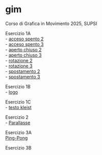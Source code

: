 # gim
Corso di Grafica in Movimento 2025, SUPSI 

Esercizio 1A  
	- [acceso spento 2](https://tuana-aktas.github.io/gim/esercizio_1A/acceso_spento_2.html)  
	- [acceso spento 3](https://tuana-aktas.github.io/gim/esercizio_1A/acceso_spento_3.html)   
	- [aperto chiuso 2](https://tuana-aktas.github.io/gim/esercizio_1A/aperto_chiuso_2.html)   
	- [aperto chiuso 3](https://tuana-aktas.github.io/gim/esercizio_1A/aperto_chiuso_3.html)   
	- [rotazione 2](https://tuana-aktas.github.io/gim/esercizio_1A/rotazione_2.html)   
	- [rotazione 3](https://tuana-aktas.github.io/gim/esercizio_1A/rotazione_3.html)   
	- [spostamento 2](https://tuana-aktas.github.io/gim/esercizio_1A/spostamento_2.html)    
	- [spostamento 3](https://tuana-aktas.github.io/gim/esercizio_1A/spostamento_3.html)

Esercizio 1B   
 	- [logo](https://tuana-aktas.github.io/gim/Esercizio_1B/index.html)   

Esercizio 1C   
	- [testo kleist](https://tuana-aktas.github.io/gim/Esercizio_1C/README.md)    


Esercizio 2   
        - [Parallasse](https://tuana-aktas.github.io/gim/Esercizio_2/img/index_animato.html)    


Esercizio 3A   
        [Ping-Pong](https://tuana-aktas.github.io/gim/Pong_3A/.html)     
	

	

Esercizio 3B   

  
 
 	






  
